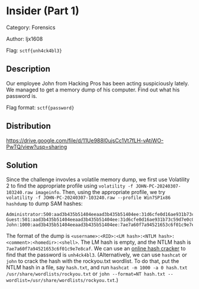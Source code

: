 # Insider (Part 1)

Category: Forensics

Author: ljx1608

Flag: `sctf{unh4ck4bl3}`

## Description

Our employee John from Hacking Pros has been acting suspiciously lately. We managed to get a memory dump of his computer. Find out what his password is.

Flag format: `sctf{password}`

## Distribution
https://drive.google.com/file/d/11Ue988l0ujsCc1Vt7fLH-vAtjWO-PwTQ/view?usp=sharing

## Solution

Since the challenge invovles a volatile memory dump, we first use Volatility 2 to find the appropriate profile using `volatility -f JOHN-PC-20240307-103240.raw imageinfo`. Then, using the appropriate profile, we try `volatility -f JOHN-PC-20240307-103240.raw --profile Win7SP1x86 hashdump` to dump SAM hashes:

```
Administrator:500:aad3b435b51404eeaad3b435b51404ee:31d6cfe0d16ae931b73c59d7e0c089c0:::
Guest:501:aad3b435b51404eeaad3b435b51404ee:31d6cfe0d16ae931b73c59d7e0c089c0:::
John:1000:aad3b435b51404eeaad3b435b51404ee:7ae7a60f7a94521653c6f01c9e7e8caf:::
```

The format of the dump is `<username>:<RID>:<LM hash>:<NTLM hash>:<comment>:<homedir>:<shell>`. The LM hash is empty, and the NTLM hash is `7ae7a60f7a94521653c6f01c9e7e8caf`. We can use an [online hash cracker](https://crackstation.net/) to find that the password is `unh4ck4bl3`. (Alternatively, we can use `hashcat` or `john` to crack the hash with the rockyou.txt wordlist. To do that, put the NTLM hash in a file, say `hash.txt`, and run `hashcat -m 1000 -a 0 hash.txt /usr/share/wordlists/rockyou.txt` or `john --format=NT hash.txt --wordlist=/usr/share/wordlists/rockyou.txt`.)
